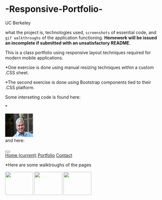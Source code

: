 # -Responsive-Portfolio-
UC Berkeley 

what the project is, technologies used, `screenshots` of essential code, and `gif walkthroughs` of the application functioning. **Homework will be issued an incomplete if submitted with an unsatisfactory README**.

This is a class portfolio using responsive layout techniques required for modern mobile applications.  

*One exercise is done using manual resizing techniques within a custom .CSS sheet. 

*The second exercise is done using Bootstrap components tied to their .CSS platform. 

Some interseting code is found here: 

*<div class="container">
        <div class="card" style="width: 30rem;">
                <img src="4O8A5659.JPG" width="90" height="75" class="card-img-left" alt="Dave">
                <div class="card-body">
and here:

 <div class="row justify-content-between">
            <div class="col-1">
                <nav class="navbar navbar-expand-lg navbar-light bg-light">
                        <button class="navbar-toggler" type="button" data-toggle="collapse" data-target="#navbarNavAltMarkup" aria-controls="navbarNavAltMarkup" aria-expanded="false" aria-label="Toggle navigation">
                          <span class="navbar-toggler-icon"></span>
                        </button>
                    <div class="position-relative">
                        <div class="collapse navbar-collapse" id="navbarNavAltMarkup">
                          <div class="navbar-nav">
                            <a class="nav-item nav-link" href="#">Home <span class="sr-only">(current)</span></a>
                            <a class="nav-item nav-link" href="#">Portfolio</a>
                            <a class="nav-item nav-link" href="#">Contact</a>
                          </div>
                    </div>                    
                </nav>
            </div>
        </div>

*Here are some walktroughs of the pages

<img src="contact.html" width="90" height="75" class="card-img-top">


<img src="portfolio.html" width="90" height="75" class="card-img-top">


<img src="project1.html" width="90" height="75" class="card-img-top">